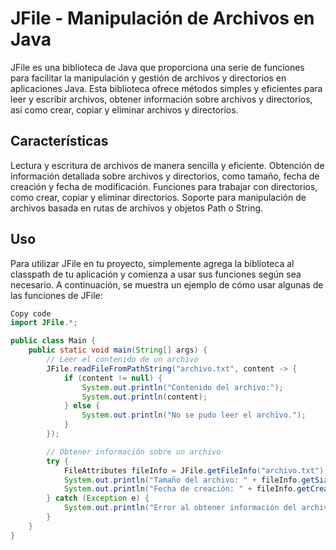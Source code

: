 # **JFile - Manipulación de Archivos en Java**

JFile es una biblioteca de Java que proporciona una serie de funciones para facilitar la manipulación y gestión de archivos y directorios en aplicaciones Java. Esta biblioteca ofrece métodos simples y eficientes para leer y escribir archivos, obtener información sobre archivos y directorios, así como crear, copiar y eliminar archivos y directorios.

## **Características**

Lectura y escritura de archivos de manera sencilla y eficiente.
Obtención de información detallada sobre archivos y directorios, como tamaño, fecha de creación y fecha de modificación.
Funciones para trabajar con directorios, como crear, copiar y eliminar directorios.
Soporte para manipulación de archivos basada en rutas de archivos y objetos Path o String.

## **Uso**
Para utilizar JFile en tu proyecto, simplemente agrega la biblioteca al classpath de tu aplicación y comienza a usar sus funciones según sea necesario. A continuación, se muestra un ejemplo de cómo usar algunas de las funciones de JFile:

```java
Copy code
import JFile.*;

public class Main {
    public static void main(String[] args) {
        // Leer el contenido de un archivo
        JFile.readFileFromPathString("archivo.txt", content -> {
            if (content != null) {
                System.out.println("Contenido del archivo:");
                System.out.println(content);
            } else {
                System.out.println("No se pudo leer el archivo.");
            }
        });

        // Obtener información sobre un archivo
        try {
            FileAttributes fileInfo = JFile.getFileInfo("archivo.txt");
            System.out.println("Tamaño del archivo: " + fileInfo.getSize() + " bytes");
            System.out.println("Fecha de creación: " + fileInfo.getCreationTime());
        } catch (Exception e) {
            System.out.println("Error al obtener información del archivo: " + e.getMessage());
        }
    }
}
```
